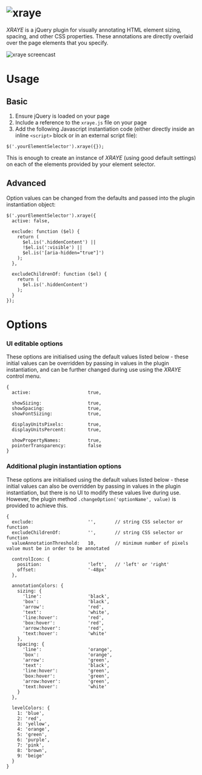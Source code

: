 ![xraye](https://wonderscore.github.io/xraye/img/logo.svg)
==========

*XRAYE* is a jQuery plugin for visually annotating HTML element sizing, spacing, and other CSS properties. These annotations are directly overlaid over the page elements that you specify.


![xraye screencast](https://wonderscore.github.io/xraye/img/xraye.gif)


# Usage

## Basic

1. Ensure jQuery is loaded on your page
2. Include a reference to the `xraye.js` file on your page
3. Add the following Javascript instantiation code (either directly inside an inline `<script>` block or in an external script file):

~~~~
$('.yourElementSelector').xraye({});
~~~~

This is enough to create an instance of *XRAYE* (using good default settings) on each of the elements provided by your element selector.


## Advanced

Option values can be changed from the defaults and passed into the plugin instantiation object:

~~~~
$('.yourElementSelector').xraye({
  active: false,

  exclude: function ($el) {
    return (
      $el.is('.hiddenContent') ||
      !$el.is(':visible') ||
      $el.is('[aria-hidden="true"]')
    );
  },

  excludeChildrenOf: function ($el) {
    return (
      $el.is('.hiddenContent')
    );
  }
});
~~~~


# Options

### UI editable options

These options are initialised using the default values listed below - these initial values can be overridden by passing in values in the plugin instantiation, and can be further changed during use using the *XRAYE* control menu.

~~~~
{
  active:                     true,

  showSizing:                 true,
  showSpacing:                true,
  showFontSizing:             true,

  displayUnitsPixels:         true,
  displayUnitsPercent:        true,

  showPropertyNames:          true,
  pointerTransparency:        false
}
~~~~


### Additional plugin instantiation options

These options are initialised using the default values listed below - these initial values can also be overridden by passing in values in the plugin instantiation, but there is no UI to modify these values live during use. However, the plugin method `.changeOption('optionName', value)` is provided to achieve this.

~~~~
{
  exclude:                    '',       // string CSS selector or function
  excludeChildrenOf:          '',       // string CSS selector or function
  valueAnnotationThreshold:   10,       // minimum number of pixels value must be in order to be annotated

  controlIcon: {
    position:                 'left',   // 'left' or 'right'
    offset:                   '-48px'
  },

  annotationColors: {
    sizing: {
      'line':                 'black',
      'box':                  'black',
      'arrow':                'red',
      'text':                 'white',
      'line:hover':           'red',
      'box:hover':            'red',
      'arrow:hover':          'red',
      'text:hover':           'white'
    },
    spacing: {
      'line':                 'orange',
      'box':                  'orange',
      'arrow':                'green',
      'text':                 'black',
      'line:hover':           'green',
      'box:hover':            'green',
      'arrow:hover':          'green',
      'text:hover':           'white'
    }
  },

  levelColors: {
    1: 'blue',
    2: 'red',
    3: 'yellow',
    4: 'orange',
    5: 'green',
    6: 'purple',
    7: 'pink',
    8: 'brown',
    9: 'beige'
  }
}
~~~~
